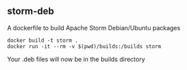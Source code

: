 ## storm-deb

A dockerfile to build Apache Storm Debian/Ubuntu packages 

```
docker build -t storm .
docker run -it --rm -v $(pwd)/builds:/builds storm
```

Your .deb files will now be in the builds directory
